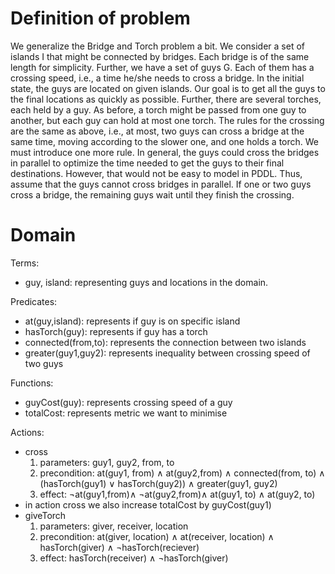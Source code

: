 # Definition of problem 
We generalize the Bridge and Torch problem a bit. We consider a set of islands I that might be connected by bridges. 
Each bridge is of the same length for simplicity. Further, we have a set of guys G. Each of them has a crossing speed, 
i.e., a time he/she needs to cross a bridge. In the initial state, the guys are located on given islands. 
Our goal is to get all the guys to the final locations as quickly as possible. Further, there are several torches, 
each held by a guy. As before, a torch might be passed from one guy to another, but each guy can hold at most one torch. 
The rules for the crossing are the same as above, i.e., at most, two guys can cross a bridge at the same time, moving 
according to the slower one, and one holds a torch. We must introduce one more rule. In general, the guys could cross the 
bridges in parallel to optimize the time needed to get the guys to their final destinations. However, that would not be 
easy to model in PDDL. Thus, assume that the guys cannot cross bridges in parallel. If one or two guys cross a bridge, the remaining guys wait until they finish the crossing. 

# Domain
 Terms:<br />
 * guy, island: representing guys and locations in the domain.<br />
 
 Predicates:<br />
 * at(guy,island): represents if guy is on specific island
 * hasTorch(guy): represents if guy has a torch
 * connected(from,to): represents the connection between two islands
 * greater(guy1,guy2): represents inequality between crossing speed of two
 guys<br />
 
 Functions:<br />
 * guyCost(guy): represents crossing speed of a guy
 * totalCost: represents metric we want to minimise<br />
 
 Actions:<br />
 * cross
      1. parameters: guy1, guy2, from, to
      2. precondition: at(guy1, from) ∧ at(guy2,from) ∧ connected(from,
 to) ∧ (hasTorch(guy1) ∨ hasTorch(guy2)) ∧ greater(guy1, guy2)
      3. effect: ¬at(guy1,from)∧ ¬at(guy2,from)∧ at(guy1, to) ∧ at(guy2,
 to)
 * in action cross we also increase totalCost by guyCost(guy1)
 * giveTorch
      1. parameters: giver, receiver, location
      2. precondition: at(giver, location) ∧ at(receiver, location) ∧ hasTorch(giver)
 ∧ ¬hasTorch(reciever)
      3. effect: hasTorch(receiver) ∧ ¬hasTorch(giver)
